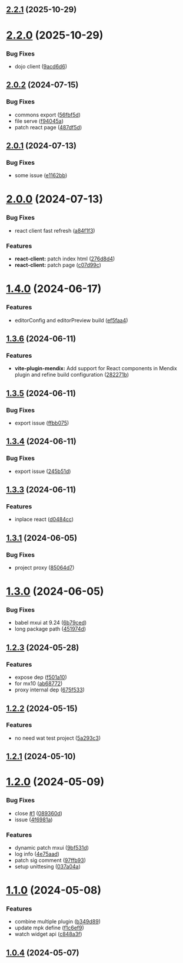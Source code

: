 ## [2.2.1](https://github.com/engalar/vite-plugin-monorepo/compare/vite-plugin-mendix@2.2.0...vite-plugin-mendix@2.2.1) (2025-10-29)

# [2.2.0](https://github.com/engalar/vite-plugin-monorepo/compare/vite-plugin-mendix@2.1.2...vite-plugin-mendix@2.2.0) (2025-10-29)

### Bug Fixes

- dojo client ([9acd6d6](https://github.com/engalar/vite-plugin-monorepo/commit/9acd6d6e62266a1719b3a48e6a5ea802e083760e))

## [2.0.2](https://github.com/engalar/vite-plugin-monorepo/compare/vite-plugin-mendix@2.0.1...vite-plugin-mendix@2.0.2) (2024-07-15)

### Bug Fixes

- commons export ([56fbf5d](https://github.com/engalar/vite-plugin-monorepo/commit/56fbf5d8a258ee9d154c1a8d6243cab18d065cdf))
- file serve ([f94045a](https://github.com/engalar/vite-plugin-monorepo/commit/f94045a5ae6c90b4cb1d7f2f336257feff4e014d))
- patch react page ([487df5d](https://github.com/engalar/vite-plugin-monorepo/commit/487df5d62706e0cc2ed6fd27bbaa22968f90f670))

## [2.0.1](https://github.com/engalar/vite-plugin-monorepo/compare/vite-plugin-mendix@2.0.0...vite-plugin-mendix@2.0.1) (2024-07-13)

### Bug Fixes

- some issue ([e1162bb](https://github.com/engalar/vite-plugin-monorepo/commit/e1162bb4d476cb2b98342c1ade1acc6135078e87))

# [2.0.0](https://github.com/engalar/vite-plugin-monorepo/compare/vite-plugin-mendix@1.4.0...vite-plugin-mendix@2.0.0) (2024-07-13)

### Bug Fixes

- react client fast refresh ([a84f1f3](https://github.com/engalar/vite-plugin-monorepo/commit/a84f1f32cc7c0a69c6b3bcd202934d97b0625743))

### Features

- **react-client:** patch index html ([276d8d4](https://github.com/engalar/vite-plugin-monorepo/commit/276d8d442ba6043d51129a86329bf3a7f40a62a6))
- **react-client:** patch page ([c07d99c](https://github.com/engalar/vite-plugin-monorepo/commit/c07d99c96982ae34cf15b34fade2f7fa072dd5a4))

# [1.4.0](https://github.com/engalar/vite-plugin-monorepo/compare/vite-plugin-mendix@1.3.6...vite-plugin-mendix@1.4.0) (2024-06-17)

### Features

- editorConfig and editorPreview build ([ef5faa4](https://github.com/engalar/vite-plugin-monorepo/commit/ef5faa4a4171ce1035b2d90466d90e0dc67b7414))

## [1.3.6](https://github.com/engalar/vite-plugin-monorepo/compare/vite-plugin-mendix@1.3.5...vite-plugin-mendix@1.3.6) (2024-06-11)

### Features

- **vite-plugin-mendix:** Add support for React components in Mendix plugin and refine build configuration ([282271b](https://github.com/engalar/vite-plugin-monorepo/commit/282271b6c6deb83a1f56d2a7746afff15ce9a13b))

## [1.3.5](https://github.com/engalar/vite-plugin-monorepo/compare/vite-plugin-mendix@1.3.4...vite-plugin-mendix@1.3.5) (2024-06-11)

### Bug Fixes

- export issue ([ffbb075](https://github.com/engalar/vite-plugin-monorepo/commit/ffbb07548bc5bf061d97d3dae4601ab6ce5cc910))

## [1.3.4](https://github.com/engalar/vite-plugin-monorepo/compare/vite-plugin-mendix@1.3.3...vite-plugin-mendix@1.3.4) (2024-06-11)

### Bug Fixes

- export issue ([245b51d](https://github.com/engalar/vite-plugin-monorepo/commit/245b51d69b017156618287c5c9ca595347e168ef))

## [1.3.3](https://github.com/engalar/vite-plugin-monorepo/compare/vite-plugin-mendix@1.3.1...vite-plugin-mendix@1.3.3) (2024-06-11)

### Features

- inplace react ([d0484cc](https://github.com/engalar/vite-plugin-monorepo/commit/d0484cc9679bf4639b6c26aee871e858fe1edb39))

## [1.3.1](https://github.com/engalar/vite-plugin-monorepo/compare/vite-plugin-mendix@1.3.0...vite-plugin-mendix@1.3.1) (2024-06-05)

### Bug Fixes

- project proxy ([85064d7](https://github.com/engalar/vite-plugin-monorepo/commit/85064d795df64a287156e4f9a5c655f7e5e6bf12))

# [1.3.0](https://github.com/engalar/vite-plugin-monorepo/compare/vite-plugin-mendix@1.2.3...vite-plugin-mendix@1.3.0) (2024-06-05)

### Bug Fixes

- babel mxui at 9.24 ([6b79ced](https://github.com/engalar/vite-plugin-monorepo/commit/6b79ceda518fe44c5a63d38090504d69c77ee024))
- long package path ([451974d](https://github.com/engalar/vite-plugin-monorepo/commit/451974d016fbcd4b3a83dbe9c29d1deead40c7ec))

## [1.2.3](https://github.com/engalar/vite-plugin-monorepo/compare/vite-plugin-mendix@1.2.2...vite-plugin-mendix@1.2.3) (2024-05-28)

### Features

- expose dep ([f501a10](https://github.com/engalar/vite-plugin-monorepo/commit/f501a10bd51eaafd6fc65382e991dafd3ada80e3))
- for mx10 ([ab68772](https://github.com/engalar/vite-plugin-monorepo/commit/ab687723f217fb2f76ab5a521428d70ffbfa77bf))
- proxy internal dep ([675f533](https://github.com/engalar/vite-plugin-monorepo/commit/675f533e8ae4d1513c6bff9d0a478655accc9706))

## [1.2.2](https://github.com/engalar/vite-plugin-monorepo/compare/vite-plugin-mendix@1.2.1...vite-plugin-mendix@1.2.2) (2024-05-15)

### Features

- no need wat test project ([5a293c3](https://github.com/engalar/vite-plugin-monorepo/commit/5a293c3ad4fa66e78498b1cbec50ece64e99ac31))

## [1.2.1](https://github.com/engalar/vite-plugin-monorepo/compare/vite-plugin-mendix@1.2.0...vite-plugin-mendix@1.2.1) (2024-05-10)

# [1.2.0](https://github.com/engalar/vite-plugin-monorepo/compare/vite-plugin-mendix@1.1.0...vite-plugin-mendix@1.2.0) (2024-05-09)

### Bug Fixes

- close [#1](https://github.com/engalar/vite-plugin-monorepo/issues/1) ([089360d](https://github.com/engalar/vite-plugin-monorepo/commit/089360d09630c60d0ef51fa9e647911ab3c5da20))
- issue ([4f6981a](https://github.com/engalar/vite-plugin-monorepo/commit/4f6981a0a21da9501bff10f226de96771ebcc98f))

### Features

- dynamic patch mxui ([9bf531d](https://github.com/engalar/vite-plugin-monorepo/commit/9bf531d7d7a52d5ba05e4263bd88411164f1ace9))
- log info ([4e75aad](https://github.com/engalar/vite-plugin-monorepo/commit/4e75aad3853e2c0d5951a4a91a15e3bf351028d2))
- patch sig comment ([97ffb93](https://github.com/engalar/vite-plugin-monorepo/commit/97ffb93745b675dfb6873ac5aa9c4ee37ebaf4cc))
- setup unittesing ([037a04a](https://github.com/engalar/vite-plugin-monorepo/commit/037a04ad2f9ebd6599f0292e9e8464545b9c8ced))

# [1.1.0](https://github.com/engalar/vite-plugin-monorepo/compare/vite-plugin-mendix@1.0.4...vite-plugin-mendix@1.1.0) (2024-05-08)

### Features

- combine multiple plugin ([b349d89](https://github.com/engalar/vite-plugin-monorepo/commit/b349d890631a50c98fc6ec4cf7508e7c47602e68))
- update mpk define ([f1c6ef9](https://github.com/engalar/vite-plugin-monorepo/commit/f1c6ef90d7e03464f03984b54903b7e6553395f3))
- watch widget api ([c848a3f](https://github.com/engalar/vite-plugin-monorepo/commit/c848a3fd1c782dc0eb4c162435f8d382a02097d2))

## [1.0.4](https://github.com/engalar/vite-plugin-monorepo/compare/vite-plugin-mendix@1.0.1...vite-plugin-mendix@1.0.4) (2024-05-07)
